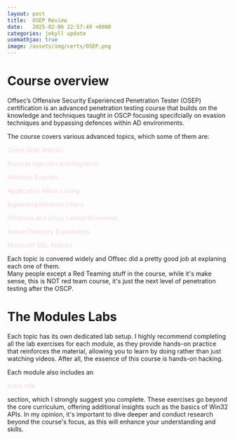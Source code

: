 ```yaml
---
layout: post
title:  OSEP Review
date:   2025-02-06 22:57:49 +0000
categories: jekyll update
usemathjax: true
image: /assets/img/certs/OSEP.png
---
```


# Course overview

Offsec’s Offensive Security Experienced Penetration Tester (OSEP) certification is an advanced penetration testing course that builds on the knowledge and techniques taught in OSCP focusing specifcially on evasion techniques and bypassing defences within AD environments.

The course covers various advanced topics, which some of them are:

<p style="color: #f8d7da;">Client-Side Attacks.</p>
<p style="color: #f8d7da;">Process Injection and Migration.</p>
<p style="color: #f8d7da;">Antivirus Evasion.</p>
<p style="color: #f8d7da;">Application Allow-Listing.</p>
<p style="color: #f8d7da;">Bypassing Network Filters.</p>
<p style="color: #f8d7da;">Windows and Linux Lateral Movement.</p>
<p style="color: #f8d7da;">Active Directory Exploitation.</p>
<p style="color: #f8d7da;">Microsoft SQL Attacks.</p>

Each topic is convered widely and Offsec did a pretty good job at explaning each one of them.<br>
Many people except a Red Teaming stuff in the course, while it's make sense, this is NOT red team course, it's just the next level of penetration testing after the OSCP.

# The Modules Labs

Each topic has its own dedicated lab setup. I highly recommend completing all the lab exercises for each module, as they provide hands-on practice that reinforces the material, allowing you to learn by doing rather than just watching videos. After all, the essence of this course is hands-on hacking.

Each module also includes an <p style="color: #f8d7da;">extra mile</p> section, which I strongly suggest you complete. These exercises go beyond the core curriculum, offering additional insights such as the basics of Win32 APIs. In my opinion, it's important to dive deeper and conduct research beyond the course's focus, as this will enhance your understanding and skills.
